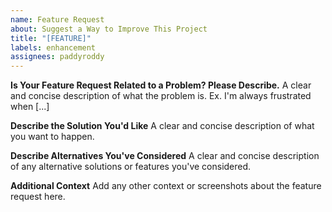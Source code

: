```yaml
---
name: Feature Request
about: Suggest a Way to Improve This Project
title: "[FEATURE]"
labels: enhancement
assignees: paddyroddy
---
```


**Is Your Feature Request Related to a Problem? Please Describe.**
A clear and concise description of what the problem is. Ex. I'm always
frustrated when [...]

**Describe the Solution You'd Like**
A clear and concise description of what you want to happen.

**Describe Alternatives You've Considered**
A clear and concise description of any alternative solutions or features you've
considered.

**Additional Context**
Add any other context or screenshots about the feature request here.
